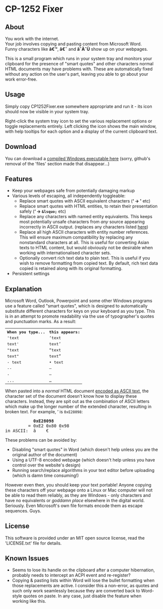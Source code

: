 CP-1252 Fixer
=============

About
-----
You work with the internet.  
Your job involves copying and pasting content from Microsoft Word.  
Funny characters like **&acirc;&euro;&trade;**, **&acirc;&euro;&tilde;** and **&acirc;&circ;&Agrave;&circ;&Ugrave;** show up on your webpages.

This is a small program which runs in your system tray and monitors your clipboard for the presence of "smart quotes" and other characters normal HTML documents may have problems with. These are automatically fixed without any action on the user's part, leaving you able to go about your work error-free.

Usage
-----
Simply copy CP1252Fixer.exe somewhere appropriate and run it - its icon should now be visible in your system tray.

Right-click the system tray icon to set the various replacement options or toggle replacements entirely. Left clicking the icon shows the main window, with help tooltips for each option and a display of the current clipboard text.

Download
--------
You can download a [compiled Windows executable here](http://pospi.spadgos.com/projects/cp1252fixer/CP1252Fixer.exe) (sorry, github's removal of the 'files' section made that disappear...)

Features
--------
* Keep your webpages safe from potentially damaging markup
* Various levels of escaping, all independently toggleable:
	* Replace smart quotes with ASCII equivalent characters (**&lsquo; -> '** etc)
	* Replace smart quotes with HTML entities, to retain their presentation safely (**&lsquo; -> `&lsquo;`** etc)
	* Replace any characters with named entity equivalents. This keeps most potentially unsafe characters from *any* source appearing incorrectly in ASCII output. (replaces any characters listed [here](http://www.w3.org/TR/html40/sgml/entities.html))
	* Replace all high ASCII characters with entity number references. This will ensure maximum compatibility by replacing any nonstandard characters at all. This is useful for converting Asian texts to HTML content, but would obviously not be desirable when working with internationalised character sets.
	* Optionally convert rich text data to plain text. This is useful if you wish to remove formatting from copied text. By default, rich text data copied is retained along with its original formatting.
* Persistent settings

Explanation
-----------
Microsoft Word, Outlook, Powerpoint and some other Windows programs use a feature called "smart quotes", which is designed to automatically substitute different characters for keys on your keyboard as you type. This is in an attempt to promote readability via the use of typographer's quotes and punctuation marks. As a result:

<table style="font-family: monospace">
    <tr>
        <th>When you type...</th>
        <th>this appears:</th>
    </tr>
    <tr><td> 'text </td><td> &lsquo;text </td></tr>
    <tr><td> text' </td><td> text&rsquo; </td></tr>
    <tr><td> "text </td><td> &ldquo;text </td></tr>
    <tr><td> text" </td><td> text&rdquo; </td></tr>
    <tr><td> - text </td><td> &bull; text </td></tr>
    <tr><td> -- </td><td> &mdash; </td></tr>
    <tr><td> - </td><td> &ndash; </td></tr>
    <tr><td> ... </td><td> &hellip; </td></tr>
</table>

When pasted into a *normal* HTML document [encoded as ASCII text](http://en.wikipedia.org/wiki/ISO-8859-1#ISO-8859-1), the character set of the document doesn't know how to display these characters. Instead, they are spit out as the combination of ASCII letters which make up the longer number of the extended character, resulting in broken text. For example, &lsquo; is `0xE28098`:

<pre>
           <strong>0xE28098</strong>
         = 0xE2 0x80 0x98
in ASCII:  &acirc;    &euro;    &tilde;
</pre>

These problems can be avoided by:

* Disabling "smart quotes" in Word (which doesn't help unless you are the original author of the document)
* Using a UTF-8 encoded webpage (which doesn't help unless you have control over the website's design)
* Running search/replace algorithms in your text editor before uploading (which is damn time consuming!)

However even then, you should keep your text portable! Anyone copying these characters off your webpage onto a Linux or Mac computer will not be able to read them reliably, as they are Windows - only characters and have no equivalents or *goddamn place* elsewhere in the digital world. Seriously. Even Microsoft's own file formats encode them as escape sequences. Guys.

License
-------
This software is provided under an MIT open source license, read the 'LICENSE.txt' file for details.

Known Issues
------------
* Seems to lose its handle on the clipboard after a computer hibernation, probably needs to intercept an ACPI event and re-register?
* Copying & pasting lists within Word will lose the bullet formatting when those replacements are active. I consider this a non-error, as quotes and such only work seamlessly because they are converted back to Word-style quotes on paste. In any case, just disable the feature when working like this.

